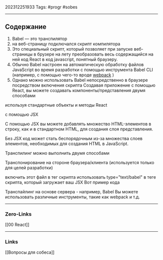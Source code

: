 202312251933
Tags: #progr #sobes 

---
## Содержание
 1. Babel — это транспилятор
 2. на веб-страницу подключался скрипт компилятора
 3. Это специальный скрипт, который позволяет при запуске веб-страницы в брузере на лету преобразовать весь содержащийся на ней код React в код javascript, понятный браузеру.
 4. Обычно Babel настроен на автоматическую обработку файлов JavaScript во время разработки с помощью инструмента Babel CLI (например, с помощью чего-то вроде [webpack](https://webpack.github.io/) )
 5. Однако можно использовать Babel непосредственно в браузере посредством включения скрипта
Создавая приложение с помощью React, вы можете создавать компоненты/представления двумя способами  
  
используя стандартные объекты и методы React  
  
с помощью JSX

С помощью JSX вы можете добавлять множество HTML-элементов в строку, как и в стандартном HTML, для создания слоя представления.  
  
Без JSX код может стать беспорядочным из-за множества слоев элементов, необходимых для создания HTML в JavaScript.

Транспилинг можно выполнить двумя способами

Транспонирование на стороне браузера/клиента (используется только для целей разработки)

включить этот файл в тег скрипта
использовать type="text/babel" в теге скрипта, который загружает ваш JSX
Вот пример кода

Транспайлинг на основе сервера - например, Babel
Вы можете использовать различные инструменты, такие как webpack и т.д.

---
### Zero-Links
[[00 React]]

---
### Links
[[Вопросы для собеса]]